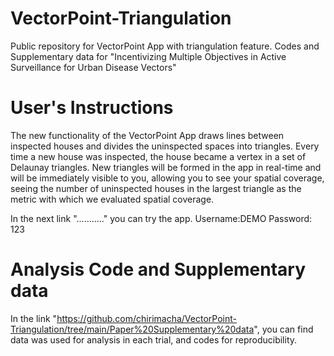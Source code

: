 # VectorPoint-Triangulation
Public repository for VectorPoint App with triangulation feature.
Codes and Supplementary data for "Incentivizing Multiple Objectives in Active Surveillance for Urban Disease Vectors"

# User's Instructions 
The new functionality of the VectorPoint App draws lines between inspected houses and divides the uninspected spaces into triangles. Every time a new house was inspected, the house became a vertex in a set of Delaunay triangles. New triangles will be formed in the app in real-time and will be immediately visible to you, allowing you to see your spatial coverage, seeing the number of uninspected houses in the largest triangle as the metric with which we evaluated spatial coverage.

In the next link "..........." you can try the app.
Username:DEMO
Password: 123

# Analysis Code and Supplementary data 
In the link "https://github.com/chirimacha/VectorPoint-Triangulation/tree/main/Paper%20Supplementary%20data", you can find data was used for analysis in each trial, and codes for reproducibility.
